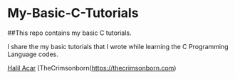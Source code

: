 # My-Basic-C-Tutorials
##This repo contains my basic C tutorials.

I share the my basic tutorials that I wrote while learning the C Programming Language codes.

[Halil Acar](https://halilacar.com)
[TheCrimsonborn(https://thecrimsonborn.com)

